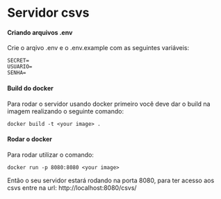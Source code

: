 # Servidor csvs

#### Criando arquivos .env
Crie o arqivo .env e o .env.example com as seguintes variáveis:
```
SECRET=
USUARIO=
SENHA=
```

#### Build do docker
Para rodar o servidor usando docker primeiro você deve dar o build na imagem realizando o seguinte comando:
```
docker build -t <your image> .
```

#### Rodar o docker
Para rodar utilizar o comando:
```
docker run -p 8080:8080 <your image>
```

Então o seu servidor estará rodando na porta 8080, para ter acesso aos csvs entre na url:
http://localhost:8080/csvs/